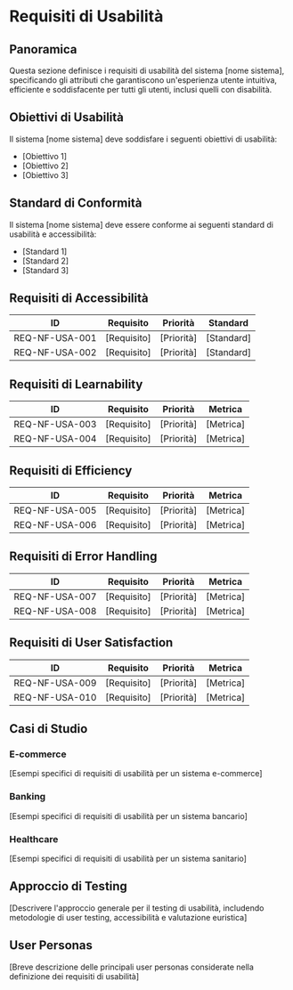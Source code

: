 # Requisiti di Usabilità

## Panoramica

Questa sezione definisce i requisiti di usabilità del sistema [nome sistema], specificando gli attributi che garantiscono un'esperienza utente intuitiva, efficiente e soddisfacente per tutti gli utenti, inclusi quelli con disabilità.

## Obiettivi di Usabilità

Il sistema [nome sistema] deve soddisfare i seguenti obiettivi di usabilità:

- [Obiettivo 1]
- [Obiettivo 2]
- [Obiettivo 3]

## Standard di Conformità

Il sistema [nome sistema] deve essere conforme ai seguenti standard di usabilità e accessibilità:

- [Standard 1]
- [Standard 2]
- [Standard 3]

## Requisiti di Accessibilità

| ID | Requisito | Priorità | Standard |
|----|-----------|----------|----------|
| REQ-NF-USA-001 | [Requisito] | [Priorità] | [Standard] |
| REQ-NF-USA-002 | [Requisito] | [Priorità] | [Standard] |

## Requisiti di Learnability

| ID | Requisito | Priorità | Metrica |
|----|-----------|----------|---------|
| REQ-NF-USA-003 | [Requisito] | [Priorità] | [Metrica] |
| REQ-NF-USA-004 | [Requisito] | [Priorità] | [Metrica] |

## Requisiti di Efficiency

| ID | Requisito | Priorità | Metrica |
|----|-----------|----------|---------|
| REQ-NF-USA-005 | [Requisito] | [Priorità] | [Metrica] |
| REQ-NF-USA-006 | [Requisito] | [Priorità] | [Metrica] |

## Requisiti di Error Handling

| ID | Requisito | Priorità | Metrica |
|----|-----------|----------|---------|
| REQ-NF-USA-007 | [Requisito] | [Priorità] | [Metrica] |
| REQ-NF-USA-008 | [Requisito] | [Priorità] | [Metrica] |

## Requisiti di User Satisfaction

| ID | Requisito | Priorità | Metrica |
|----|-----------|----------|---------|
| REQ-NF-USA-009 | [Requisito] | [Priorità] | [Metrica] |
| REQ-NF-USA-010 | [Requisito] | [Priorità] | [Metrica] |

## Casi di Studio

### E-commerce

[Esempi specifici di requisiti di usabilità per un sistema e-commerce]

### Banking

[Esempi specifici di requisiti di usabilità per un sistema bancario]

### Healthcare

[Esempi specifici di requisiti di usabilità per un sistema sanitario]

## Approccio di Testing

[Descrivere l'approccio generale per il testing di usabilità, includendo metodologie di user testing, accessibilità e valutazione euristica]

## User Personas

[Breve descrizione delle principali user personas considerate nella definizione dei requisiti di usabilità]
